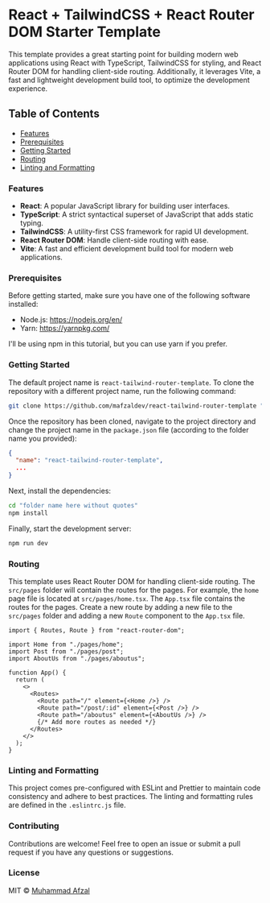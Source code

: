 # React + TailwindCSS + React Router DOM Starter Template

This template provides a great starting point for building modern web applications using React with TypeScript, TailwindCSS for styling, and React Router DOM for handling client-side routing. Additionally, it leverages Vite, a fast and lightweight development build tool, to optimize the development experience.

## Table of Contents

- [Features](#features)
- [Prerequisites](#prerequisites)
- [Getting Started](#getting-started)
- [Routing](#routing)
- [Linting and Formatting](#linting-and-formatting)

### Features

- **React**: A popular JavaScript library for building user interfaces.
- **TypeScript**: A strict syntactical superset of JavaScript that adds static typing.
- **TailwindCSS**: A utility-first CSS framework for rapid UI development.
- **React Router DOM**: Handle client-side routing with ease.
- **Vite**: A fast and efficient development build tool for modern web applications.

### Prerequisites

Before getting started, make sure you have one of the following software installed:

- Node.js: https://nodejs.org/en/
- Yarn: https://yarnpkg.com/

I'll be using npm in this tutorial, but you can use yarn if you prefer.

### Getting Started

The default project name is `react-tailwind-router-template`. To clone the repository with a different project name, run the following command:

```bash
git clone https://github.com/mafzaldev/react-tailwind-router-template "folder name here without quotes"

```

Once the repository has been cloned, navigate to the project directory and change the project name in the `package.json` file (according to the folder name you provided):

```json
{
  "name": "react-tailwind-router-template",
  ...
}
```

Next, install the dependencies:

```bash
cd "folder name here without quotes"
npm install
```

Finally, start the development server:

```bash
npm run dev
```

### Routing

This template uses React Router DOM for handling client-side routing. The `src/pages` folder will contain the routes for the pages. For example, the `home` page file is located at `src/pages/home.tsx`. The `App.tsx` file contains the routes for the pages. Create a new route by adding a new file to the `src/pages` folder and adding a new `Route` component to the `App.tsx` file.

```tsx
import { Routes, Route } from "react-router-dom";

import Home from "./pages/home";
import Post from "./pages/post";
import AboutUs from "./pages/aboutus";

function App() {
  return (
    <>
      <Routes>
        <Route path="/" element={<Home />} />
        <Route path="/post/:id" element={<Post />} />
        <Route path="/aboutus" element={<AboutUs />} />
        {/* Add more routes as needed */}
      </Routes>
    </>
  );
}
```

### Linting and Formatting

This project comes pre-configured with ESLint and Prettier to maintain code consistency and adhere to best practices. The linting and formatting rules are defined in the `.eslintrc.js` file.

### Contributing

Contributions are welcome! Feel free to open an issue or submit a pull request if you have any questions or suggestions.

### License

MIT © [Muhammad Afzal](https://github.com/mafzaldev)
